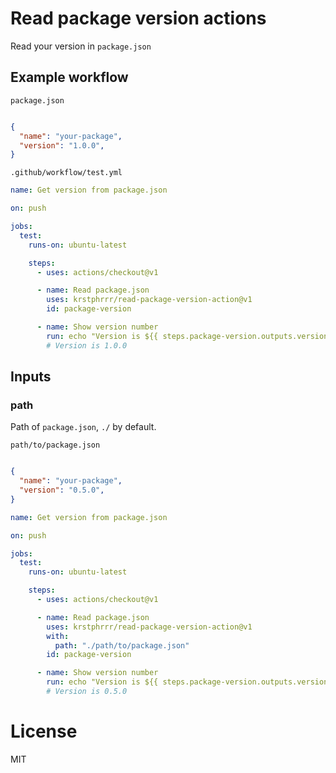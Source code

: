 # Read package version actions

Read your version in `package.json`

## Example workflow

`package.json`
```json

{
  "name": "your-package",
  "version": "1.0.0",
}
```

`.github/workflow/test.yml`
```yml
name: Get version from package.json

on: push

jobs:
  test:
    runs-on: ubuntu-latest

    steps:
      - uses: actions/checkout@v1

      - name: Read package.json
        uses: krstphrrr/read-package-version-action@v1
        id: package-version

      - name: Show version number
        run: echo "Version is ${{ steps.package-version.outputs.version }}"
        # Version is 1.0.0
```

## Inputs

### path

Path of `package.json`, `./` by default.

`path/to/package.json`
```json

{
  "name": "your-package",
  "version": "0.5.0",
}
```

```yml
name: Get version from package.json

on: push

jobs:
  test:
    runs-on: ubuntu-latest

    steps:
      - uses: actions/checkout@v1

      - name: Read package.json
        uses: krstphrrr/read-package-version-action@v1
        with: 
          path: "./path/to/package.json"
        id: package-version

      - name: Show version number
        run: echo "Version is ${{ steps.package-version.outputs.version }}"
        # Version is 0.5.0
```

# License

MIT